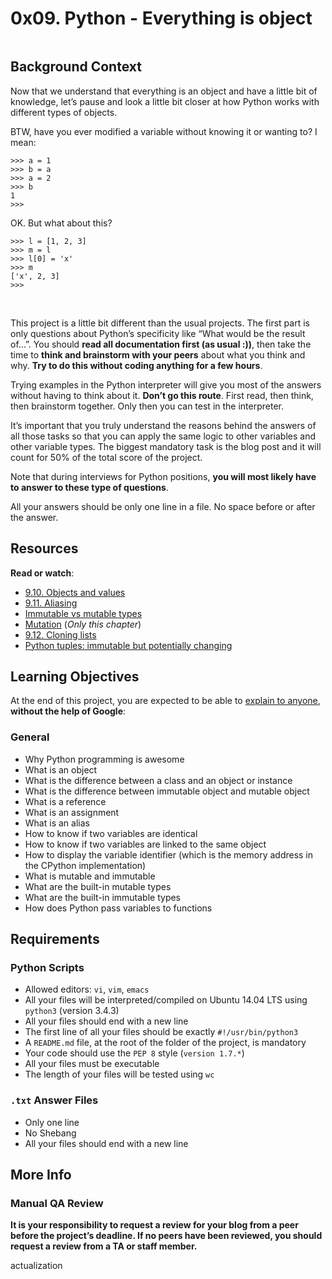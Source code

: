 <h1 class="gap">0x09. Python - Everything is object</h1><div class="gap" id="project-description">
<p><img alt="" src="https://s3.amazonaws.com/intranet-projects-files/holbertonschool-higher-level_programming+/252/r_208403_QPSN8.jpg" style=""/><br/></p>
<h2>Background Context</h2>
<p>Now that we understand that everything is an object and have a little bit of knowledge, let’s pause and look a little bit closer at how Python works with different types of objects.</p>
<p>BTW, have you ever modified a variable without knowing it or wanting to? I mean:</p>
<pre><code>&gt;&gt;&gt; a = 1
&gt;&gt;&gt; b = a
&gt;&gt;&gt; a = 2
&gt;&gt;&gt; b
1
&gt;&gt;&gt; 
</code></pre>
<p>OK. But what about this?</p>
<pre><code>&gt;&gt;&gt; l = [1, 2, 3]
&gt;&gt;&gt; m = l
&gt;&gt;&gt; l[0] = 'x'
&gt;&gt;&gt; m
['x', 2, 3]
&gt;&gt;&gt; 
</code></pre>
<p><img alt="" src="https://media.giphy.com/media/wAjfQ9MLUfFjq/giphy.gif" style=""/><br/>
<br/></p>
<p>This project is a little bit different than the usual projects. The first part is only questions about Python’s specificity like “What would be the result of…”. 
You should <strong>read all documentation first (as usual :))</strong>, then take the time to <strong>think and brainstorm with your peers</strong> about what you think and why. <strong>Try to do this without coding anything for a few hours</strong>.</p>
<p>Trying examples in the Python interpreter will give you most of the answers without having to think about it. <strong>Don’t go this route</strong>. First read, then think, then brainstorm together. Only then you can test in the interpreter.</p>
<p>It’s important that you truly understand the reasons behind the answers of all those tasks so that you can apply the same logic to other variables and other variable types.
The biggest mandatory task is the blog post and it will count for 50% of the total score of the project.</p>
<p>Note that during interviews for Python positions, <strong>you will most likely have to answer to these type of questions</strong>.</p>
<p>All your answers should be only one line in a file. No space before or after the answer.</p>
<h2>Resources</h2>
<p><strong>Read or watch</strong>:</p>
<ul>
<li><a href="/rltoken/n1x09X-KJSllpJkJorBw2A" target="_blank" title="9.10. Objects and values">9.10. Objects and values</a> </li>
<li><a href="/rltoken/3teQMNNfDeyGvCtZfjsf5g" target="_blank" title="9.11. Aliasing">9.11. Aliasing</a> </li>
<li><a href="/rltoken/JuPVygeoG27Q_qKxB2lP8g" target="_blank" title="Immutable vs mutable types">Immutable vs mutable types</a> </li>
<li><a href="/rltoken/UbL96sV3cIxewdQPW_zwRw" target="_blank" title="Mutation">Mutation</a> (<em>Only this chapter</em>)</li>
<li><a href="/rltoken/-t_1VsmKlgWHszL5y1YiKA" target="_blank" title="9.12. Cloning lists">9.12. Cloning lists</a> </li>
<li><a href="/rltoken/IdBAdTYNLuS3YpRRQIam6Q" target="_blank" title="Python tuples: immutable but potentially changing">Python tuples: immutable but potentially changing</a> </li>
</ul>
<h2>Learning Objectives</h2>
<p>At the end of this project, you are expected to be able to <a href="/rltoken/vQP0ULvHaed7_R0EiqEkPw" target="_blank" title="explain to anyone">explain to anyone</a>, <strong>without the help of Google</strong>:</p>
<h3>General</h3>
<ul>
<li>Why Python programming is awesome</li>
<li>What is an object</li>
<li>What is the difference between a class and an object or instance</li>
<li>What is the difference between immutable object and mutable object</li>
<li>What is a reference</li>
<li>What is an assignment</li>
<li>What is an alias</li>
<li>How to know if two variables are identical</li>
<li>How to know if two variables are linked to the same object</li>
<li>How to display the variable identifier (which is the memory address in the CPython implementation)</li>
<li>What is mutable and immutable</li>
<li>What are the built-in mutable types</li>
<li>What are the built-in immutable types</li>
<li>How does Python pass variables to functions</li>
</ul>
<h2>Requirements</h2>
<h3>Python Scripts</h3>
<ul>
<li>Allowed editors: <code>vi</code>, <code>vim</code>, <code>emacs</code></li>
<li>All your files will be interpreted/compiled on Ubuntu 14.04 LTS using <code>python3</code> (version 3.4.3)</li>
<li>All your files should end with a new line</li>
<li>The first line of all your files should be exactly <code>#!/usr/bin/python3</code></li>
<li>A <code>README.md</code> file, at the root of the folder of the project, is mandatory</li>
<li>Your code should use the <code>PEP 8</code> style (<code>version 1.7.*</code>)</li>
<li>All your files must be executable</li>
<li>The length of your files will be tested using <code>wc</code></li>
</ul>
<h3><code>.txt</code> Answer Files</h3>
<ul>
<li>Only one line</li>
<li>No Shebang</li>
<li>All your files should end with a new line</li>
</ul>
<h2>More Info</h2>
<h3>Manual QA Review</h3>
<p><strong>It is your responsibility to request a review for your blog from a peer before the project’s deadline. If no peers have been reviewed, you should request a review from a TA or staff member.</strong></p>
</div>actualization